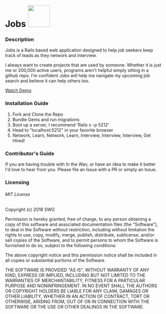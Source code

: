 
<h1>Jobs <img src="https://media.giphy.com/media/VAOP4be4s9H9K/giphy.gif" height="70" width="70"></h1>

### Description

  Jobs is a Rails based web application designed to help job seekers keep track of leads as they network and interview.
  
  I always want to create projects that are used by someone. Whether it is just me or 200,000 active users, programs aren't helpful simply sitting in a github repo. I'm confident Jobs will help me navigate my upcoming job search and believe it can help others too.
  
  <a target="_blank" href="https://streamable.com/czeh6">Watch Demo</a>

  

### Installation Guide
  <ol>
    <li>Fork and Clone the Repo</li>
    <li>Bundle Gems and run migrations</li>
    <li>Boot up a server, I recommend 'Rails s -p 5212'</li>
    <li>Head to "localhost:5212" in your favorite browser</li>
    <li>Network, Learn, Network, Learn, Interview, Interview, Interview, Get Hired!</li>
  </ol>

### Contributor's Guide

If you are having trouble with In the Wav, or have an idea to make it better I'd love to hear from you. Please file an Issue with a PR or simply an Issue. 

### Licensing

###### MIT License

Copyright (c) 2018 SWG

Permission is hereby granted, free of charge, to any person obtaining a copy
of this software and associated documentation files (the "Software"), to deal
in the Software without restriction, including without limitation the rights
to use, copy, modify, merge, publish, distribute, sublicense, and/or sell
copies of the Software, and to permit persons to whom the Software is
furnished to do so, subject to the following conditions:

The above copyright notice and this permission notice shall be included in all
copies or substantial portions of the Software.

THE SOFTWARE IS PROVIDED "AS IS", WITHOUT WARRANTY OF ANY KIND, EXPRESS OR
IMPLIED, INCLUDING BUT NOT LIMITED TO THE WARRANTIES OF MERCHANTABILITY,
FITNESS FOR A PARTICULAR PURPOSE AND NONINFRINGEMENT. IN NO EVENT SHALL THE
AUTHORS OR COPYRIGHT HOLDERS BE LIABLE FOR ANY CLAIM, DAMAGES OR OTHER
LIABILITY, WHETHER IN AN ACTION OF CONTRACT, TORT OR OTHERWISE, ARISING FROM,
OUT OF OR IN CONNECTION WITH THE SOFTWARE OR THE USE OR OTHER DEALINGS IN THE
SOFTWARE.
